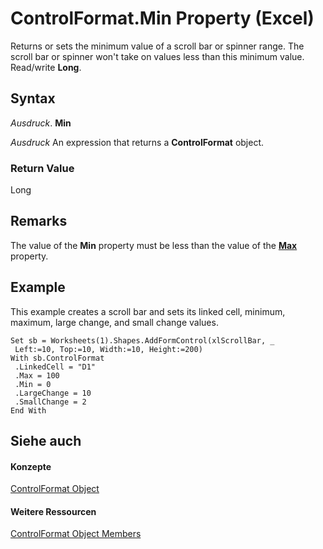 
# ControlFormat.Min Property (Excel)

Returns or sets the minimum value of a scroll bar or spinner range. The scroll bar or spinner won't take on values less than this minimum value. Read/write  **Long**.


## Syntax

 _Ausdruck_. **Min**

 _Ausdruck_ An expression that returns a **ControlFormat** object.


### Return Value

Long


## Remarks

The value of the  **Min** property must be less than the value of the **[Max](35ed65e1-94d7-c147-2535-d41c503bb19b.md)** property.


## Example

This example creates a scroll bar and sets its linked cell, minimum, maximum, large change, and small change values.


```
Set sb = Worksheets(1).Shapes.AddFormControl(xlScrollBar, _ 
 Left:=10, Top:=10, Width:=10, Height:=200) 
With sb.ControlFormat 
 .LinkedCell = "D1" 
 .Max = 100 
 .Min = 0 
 .LargeChange = 10 
 .SmallChange = 2 
End With
```


## Siehe auch


#### Konzepte


[ControlFormat Object](fafc6e6b-641c-2179-0789-d86c2718b3c0.md)
#### Weitere Ressourcen


[ControlFormat Object Members](http://msdn.microsoft.com/library/a0d77b6f-e948-e12a-f65a-1633dc63efad%28Office.15%29.aspx)